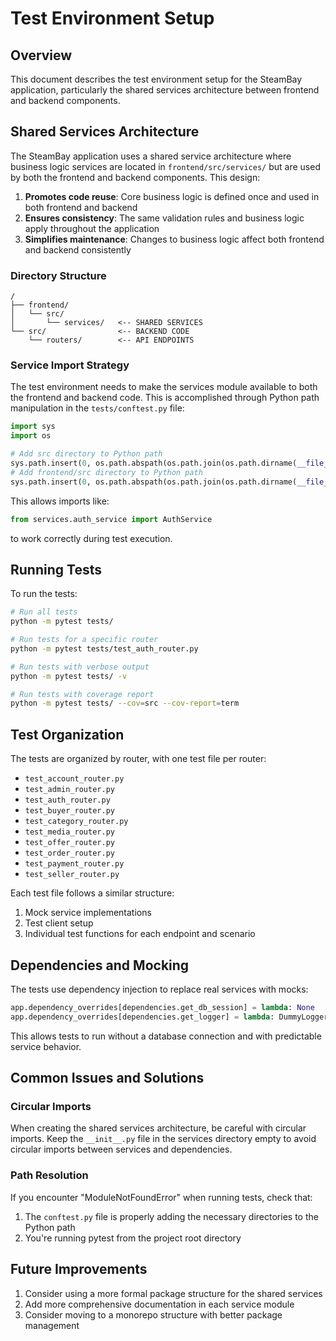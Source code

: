 # Test Environment Setup

## Overview

This document describes the test environment setup for the SteamBay application, particularly the shared services architecture between frontend and backend components.

## Shared Services Architecture

The SteamBay application uses a shared service architecture where business logic services are located in `frontend/src/services/` but are used by both the frontend and backend components. This design:

1. **Promotes code reuse**: Core business logic is defined once and used in both frontend and backend
2. **Ensures consistency**: The same validation rules and business logic apply throughout the application
3. **Simplifies maintenance**: Changes to business logic affect both frontend and backend consistently

### Directory Structure

```
/
├── frontend/
│   └── src/
│       └── services/   <-- SHARED SERVICES
└── src/                <-- BACKEND CODE
    └── routers/        <-- API ENDPOINTS
```

### Service Import Strategy

The test environment needs to make the services module available to both the frontend and backend code. This is accomplished through Python path manipulation in the `tests/conftest.py` file:

```python
import sys
import os

# Add src directory to Python path
sys.path.insert(0, os.path.abspath(os.path.join(os.path.dirname(__file__), '..', 'src')))
# Add frontend/src directory to Python path
sys.path.insert(0, os.path.abspath(os.path.join(os.path.dirname(__file__), '..', 'frontend', 'src')))
```

This allows imports like:

```python
from services.auth_service import AuthService
```

to work correctly during test execution.

## Running Tests

To run the tests:

```bash
# Run all tests
python -m pytest tests/

# Run tests for a specific router
python -m pytest tests/test_auth_router.py

# Run tests with verbose output
python -m pytest tests/ -v

# Run tests with coverage report
python -m pytest tests/ --cov=src --cov-report=term
```

## Test Organization

The tests are organized by router, with one test file per router:

- `test_account_router.py`
- `test_admin_router.py`
- `test_auth_router.py`
- `test_buyer_router.py`
- `test_category_router.py`
- `test_media_router.py`
- `test_offer_router.py`
- `test_order_router.py`
- `test_payment_router.py`
- `test_seller_router.py`

Each test file follows a similar structure:

1. Mock service implementations
2. Test client setup
3. Individual test functions for each endpoint and scenario

## Dependencies and Mocking

The tests use dependency injection to replace real services with mocks:

```python
app.dependency_overrides[dependencies.get_db_session] = lambda: None
app.dependency_overrides[dependencies.get_logger] = lambda: DummyLogger()
```

This allows tests to run without a database connection and with predictable service behavior.

## Common Issues and Solutions

### Circular Imports

When creating the shared services architecture, be careful with circular imports. Keep the `__init__.py` file in the services directory empty to avoid circular imports between services and dependencies.

### Path Resolution

If you encounter "ModuleNotFoundError" when running tests, check that:
1. The `conftest.py` file is properly adding the necessary directories to the Python path
2. You're running pytest from the project root directory

## Future Improvements

1. Consider using a more formal package structure for the shared services
2. Add more comprehensive documentation in each service module
3. Consider moving to a monorepo structure with better package management 